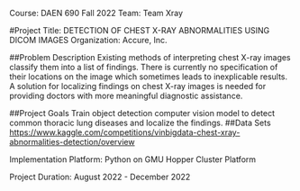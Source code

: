 Course: DAEN 690 Fall 2022
Team: Team Xray

#Project Title: DETECTION OF CHEST X-RAY ABNORMALITIES USING DICOM IMAGES
Organization: Accure, Inc.

##Problem Description
Existing methods of interpreting chest X-ray images classify them into a list of findings. There is currently no specification of their locations on the image which sometimes leads to inexplicable results. A solution for localizing findings on chest X-ray images is needed for providing doctors with more meaningful diagnostic assistance.

##Project Goals
Train object detection computer vision model to detect common thoracic lung diseases and localize the findings.
##Data Sets
https://www.kaggle.com/competitions/vinbigdata-chest-xray-abnormalities-detection/overview

Implementation Platform: Python on GMU Hopper Cluster Platform

Project Duration: August 2022 - December 2022
##

